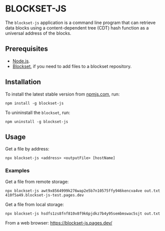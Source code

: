 # BLOCKSET-JS

The `blockset-js` application is a command line program that can retrieve data blocks using a content-dependent tree (CDT) hash function as a universal address of the blocks.

## Prerequisites

- [Node.js](https://nodejs.org/en/download/current).
- [Blockset](https://github.com/datablockset/blockset), if you need to add files to a blockset repository.

## Installation

To install the latest stable version from [npmjs.com](https://npmjs.com/), run:

```console
npm install -g blockset-js
```

To unininstall the `blockset`, run:

```console
npm uninstall -g blockset-js
```

## Usage

Get a file by address:

```console
npx blockset-js <address> <outputFile> [hostName]
```

### Examples

Get a file from remote storage:

```console
npx blockset-js awt9x8564999k276wap2e5b7n10575ffy946kencva4ve out.txt 410f5a49.blockset-js-test.pages.dev
```

Get a file from local storage:

```console
npx blockset-js hsdfs1zs8fnf810v8f9k6pjdkz7b4y95sembmswac5sjt out.txt
```

From a web browser: https://blockset-js.pages.dev/
